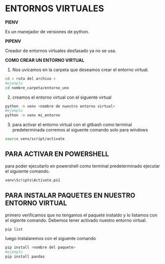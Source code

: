 # ENTORNOS VIRTUALES
**PIENV**

Es un manejador de versiones de python.

**PIPENV**

Creador de entornos virtuales desfasado ya no se usa.

**COMO CREAR UN ENTORNO VIRTUAL**

1. Nos uvicamos en la carpeta que deseamos crear el entorno virtual.

```bash
cd < ruta del archivo >
#ejemplo
cd nombre_carpeta/entorno_uno
```
2. creamos el entorno virtual con el siguente virtual
```bash
python -m venv <nombre de nuestro entorno virtual>
#ejemplo
python -m venv mi_entorno
```
3. para activar el entorno virtual con el gitbash como terminal predeterminada corremos al siguente comando solo para windows
```bash
source venv/script/activate
```
## PARA ACTIVAR EN POWERSHELL
para poder ejecutarlo en powershell como terminal predeterminado ejecutar el siguiente comando.
```bash
venv\Scripts\Activate.ps1
```
## PARA INSTALAR PAQUETES EN NUESTRO ENTORNO VIRTUAL
primero verificamos que no tengamos el paquete instaldo y lo listamos con el sigiente comando. Debemos tener activado nuestro entorno virtual.
```bash
pip list
```
luego instalaremos con el siguente comando
```bash
pip install <nombre del paquete>
#ejemplo
pip install pandas
```
